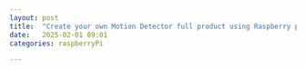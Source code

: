 ```yaml
---
layout: post
title:  "Create your own Motion Detector full product using Raspberry pi PICO🪄"
date:   2025-02-01 09:01
categories: raspberryPi

---
```


<!--stackedit_data:
eyJoaXN0b3J5IjpbLTE3MTc3MDA5MjRdfQ==
-->